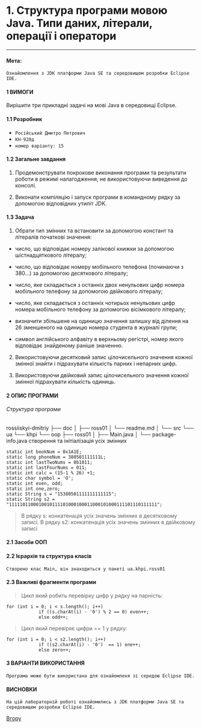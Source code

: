 <a id="anchor"></a>

# 1. Структура програми мовою Java. Типи даних, літерали, операції і оператори

---

#### Мета:

`Ознайомлення з JDK платформи Java SE та середовищем розробки Eclipse IDE.`

#### 1 ВИМОГИ

Вирішити три прикладні задачі на мові Java в середовищі Eclipse.

#### 1.1 Розробник

- `Російський Дмитро Петрович`
- `КН-920д`
- `номер варіанту: 15`

#### 1.2 Загальне завдання

1. Продемонструвати покрокове виконання програми та результати роботи в режимі налагодження, не використовуючи виведення до консолі.

2. Виконати компіляцію і запуск програми в командному рядку за допомогою відповідних утиліт JDK.

#### 1.3 Задача

1. Обрати тип змінних та встановити за допомогою констант та літералів початкові значення:

- число, що відповідає номеру залікової книжки за допомогою шістнадцяткового літералу;
- число, що відповідає номеру мобільного телефона (починаючи з 380...) за допомогою десяткового літералу;
- число, яке складається з останніх двох ненульових цифр номера мобільного телефону за допомогою двійкового літералу;
- число, яке складається з останніх чотирьох ненульових цифр номера мобільного телефону за допомогою вісімкового літералу;

- визначити збільшене на одиницю значення залишку від ділення на 26 зменшеного на одиницю номера студента в журналі групи;
- символ англійського алфавіту в верхньому регістрі, номер якого відповідає знайденому раніше значенню.

2. Використовуючи десятковий запис цілочисельного значення кожної змінної знайти і підрахувати кількість парних і непарних цифр.

3. Використовуючи двійковий запис цілочисельного значення кожної змінної підрахувати кількість одиниць.

#### 2 ОПИС ПРОГРАМИ

###### Структура програми

rossiiskyi-dmitriy
├── doc
│ ├── ross01
│ └── readme.md
│
└── src
└── ua
└── khpi
└── oop
├── ross01
│ ├── Main.java
│ └── package-info.java
створення та інітіалізація усіх змінних

```
static int bookNum = 0x1A1E;
static long phoneNum = 380501111111L;
static int lastTwoNums = 0b1011;
static int lastFourNums = 011;
static int calc = (15-1 % 26) +1;
static char symbol = 'O';
static int even, odd;
static int one,zero;
static String s = "15380501111111111115";
static String s2 = "1111101100010010111101000100011000101000111101110111111";
```

> В рядку s: конкатенація усіх значень змінних в десятковому записі.
> В рядку s2: конкатенація усіх значень змінних в двійковому записі

#### 2.1 Засоби ООП

#### 2.2 Ієрархія та структура класів

`Створено клас Main, він знаходиться у пакеті ua.khpi.ross01`

#### 2.3 Важливі фрагменти програми

> Цикл який робить перевірку цифр у рядку на парність:

```
for (int i = 0; i < s.length(); i++)
			if ((s.charAt(i) - '0') % 2 == 0) even++;
			else odd++;
```

> Цикл який перевіряє цифри == 1 у рядку:

```
for (int i = 0; i < s2.length(); i++)
			if ((s2.charAt(i) - '0')  == 1) one++;
			else zero++;
```

#### 3 ВАРІАНТИ ВИКОРИСТАННЯ

`Програма може бути використана для ознайомленя зі середою Eclipse IDE.`

#### ВИСНОВКИ

`На цій лабораторній роботі ознайомились з JDK платформи Java SE та середовищем розробки Eclipse IDE.`

[Вгору](#anchor)
